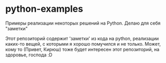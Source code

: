 # python-examples
Примеры реализации некоторых решений на Python. Делаю для себя "заметки"

Этот репозиторий содержит 'заметки' из кода на python, реализации каких-то вещей, с которыми я хорошо помучился и не только. Может, кому то (Привет, Кирюш) тоже будет интересен этот репозиторий, на здоровье, господа :D
